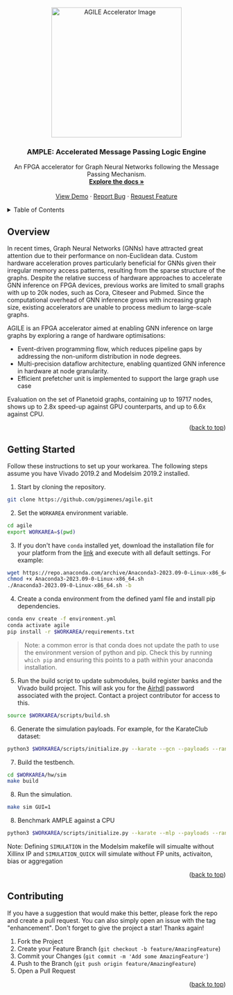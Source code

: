 <!-- Improved compatibility of back to top link: See: https://github.com/othneildrew/Best-README-Template/pull/73 -->
<a name="readme-top"></a>

<!-- [![Contributors][contributors-shield]][contributors-url]
[![Forks][forks-shield]][forks-url]
[![Stargazers][stars-shield]][stars-url]
[![Issues][issues-shield]][issues-url] -->

<!-- PROJECT LOGO -->
<br />

<div align="center">
  <img src="https://miro.medium.com/v2/resize:fit:640/format:webp/1*2s-my83GACoXqzP5uIH9Aw.png" alt="AGILE Accelerator Image" width="300"/>
</div>

<div align="center">
  <!-- <a href="https://github.com/othneildrew/Best-README-Template">
    <img src="images/logo.png" alt="Logo" width="80" height="80">
  </a> -->

  <h3 align="center">AMPLE: Accelerated Message Passing Logic Engine</h3>

  <p align="center">
    An FPGA accelerator for Graph Neural Networks following the Message Passing Mechanism.
    <br />
    <a href="https://github.com/pgimenes/fuzzy_carnival/wiki"><strong>Explore the docs »</strong></a>
    <br />
    <br />
    <a href="https://github.com/pgimenes/fuzzy_carnival">View Demo</a>
    ·
    <a href="https://github.com/pgimenes/fuzzy_carnival/issues">Report Bug</a>
    ·
    <a href="https://github.com/pgimenes/fuzzy_carnival/issues">Request Feature</a>
  </p>
</div>


<!-- TABLE OF CONTENTS -->
<details>
  <summary>Table of Contents</summary>
  <ol>
    <li>
      <a href="#overview">Overview</a>
    </li>
    <li>
      <a href="#getting-started">Getting Started</a>
      <ul>
        <li><a href="#prerequisites">Prerequisites</a></li>
        <li><a href="#building-and-running-a-simulation">Building and Running a Simulation</a></li>
      </ul>
    </li>
    <li><a href="#usage">Usage</a></li>
    <li><a href="#contributing">Contributing</a></li>
  </ol>
</details>



<!-- ABOUT THE PROJECT -->
## Overview

<!-- [![Product Name Screen Shot][product-screenshot]](https://example.com) -->

In recent times, Graph Neural Networks (GNNs) have attracted great attention due to their performance on non-Euclidean data. Custom hardware acceleration proves particularly beneficial for GNNs given their irregular memory access patterns, resulting from the sparse structure of the graphs. Despite the relative success of hardware approaches to accelerate GNN inference on FPGA devices, previous works are limited to small graphs with up to 20k nodes, such as Cora, Citeseer and Pubmed. Since the computational overhead of GNN inference grows with increasing graph size, existing accelerators are unable to process medium to large-scale graphs.

AGILE is an FPGA accelerator aimed at enabling GNN inference on large graphs by exploring a range of hardware optimisations:

* Event-driven programming flow, which reduces pipeline gaps by addressing the non-uniform distribution in node degrees. 
* Multi-precision dataflow architecture, enabling quantized GNN inference in hardware at node granularity. 
* Efficient prefetcher unit is implemented to support the large graph use case

Evaluation on the set of Planetoid graphs, containing up to 19717 nodes, shows up to 2.8x speed-up against GPU counterparts, and up to 6.6x against CPU.


<p align="right">(<a href="#readme-top">back to top</a>)</p>


<!-- GETTING STARTED -->
## Getting Started

Follow these instructions to set up your workarea. The following steps assume you have Vivado 2019.2 and Modelsim 2019.2 installed.

1. Start by cloning the repository. 

```bash
git clone https://github.com/pgimenes/agile.git
```

2. Set the `WORKAREA` environment variable.
```bash
cd agile
export WORKAREA=$(pwd)
```

3. If you don't have `conda` installed yet, download the installation file for your platform from the [link](https://www.anaconda.com/download#downloads) and execute with all default settings. For example:
```bash
wget https://repo.anaconda.com/archive/Anaconda3-2023.09-0-Linux-x86_64.sh
chmod +x Anaconda3-2023.09-0-Linux-x86_64.sh
./Anaconda3-2023.09-0-Linux-x86_64.sh -b
``` 

4. Create a conda environment from the defined yaml file and install pip dependencies.
```bash
conda env create -f environment.yml
conda activate agile
pip install -r $WORKAREA/requirements.txt
```

> Note: a common error is that conda does not update the path to use the environment version of python and pip. Check this by running `which pip` and ensuring this points to a path within your anaconda installation.

5. Run the build script to update submodules, build register banks and the Vivado build project. This will ask you for the [Airhdl](https://airhdl.com/) password associated with the project. Contact a project contributor for access to this.

```bash
source $WORKAREA/scripts/build.sh
```

6. Generate the simulation payloads. For example, for the KarateClub dataset:

```bash
python3 $WORKAREA/scripts/initialize.py --karate --gcn --payloads --random
```

7. Build the testbench.
```bash
cd $WORKAREA/hw/sim
make build
```

8. Run the simulation.
```bash
make sim GUI=1
```


8. Benchmark AMPLE against a CPU
```bash
python3 $WORKAREA/scripts/initialize.py --karate --mlp --payloads --random --layers 10 --sim --cpu --tb_log_level INFO
```



Note: Defining ```SIMULATION``` in the Modelsim makefile  will simualte without Xillinx IP and ```SIMULATION_QUICK``` will simulate without FP units, activaiton, bias or aggregation



<p align="right">(<a href="#readme-top">back to top</a>)</p>


<!-- CONTRIBUTING -->
## Contributing

If you have a suggestion that would make this better, please fork the repo and create a pull request. You can also simply open an issue with the tag "enhancement". Don't forget to give the project a star! Thanks again!

1. Fork the Project
2. Create your Feature Branch (`git checkout -b feature/AmazingFeature`)
3. Commit your Changes (`git commit -m 'Add some AmazingFeature'`)
4. Push to the Branch (`git push origin feature/AmazingFeature`)
5. Open a Pull Request

<p align="right">(<a href="#readme-top">back to top</a>)</p>


<!-- MARKDOWN LINKS & IMAGES -->
<!-- https://www.markdownguide.org/basic-syntax/#reference-style-links -->

<!-- TO DO: fix links after getting Github Pro -->

[contributors-shield]: https://img.shields.io/github/contributors/othneildrew/Best-README-Template.svg?style=for-the-badge
[contributors-url]: https://github.com/othneildrew/Best-README-Template/graphs/contributors
[forks-shield]: https://img.shields.io/github/forks/othneildrew/Best-README-Template.svg?style=for-the-badge
[forks-url]: https://github.com/othneildrew/Best-README-Template/network/members
[stars-shield]: https://img.shields.io/github/stars/othneildrew/Best-README-Template.svg?style=for-the-badge
[stars-url]: https://github.com/othneildrew/Best-README-Template/stargazers
[issues-shield]: https://img.shields.io/github/issues/othneildrew/Best-README-Template.svg?style=for-the-badge
[issues-url]: https://github.com/othneildrew/Best-README-Template/issues
